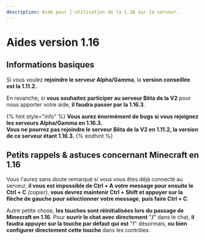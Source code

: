 ```yaml
---
description: Aide pour l'utilisation de la 1.16 sur le serveur.
---
```


# Aides version 1.16

## Informations basiques

Si vous voulez **rejoindre le serveur Alpha/Gamma**, la **version conseillée est la 1.11.2.**

En revanche, si **vous souhaitez participer au serveur Bêta de la V2** pour nous apporter votre aide, **il faudra passer par la 1.16.3**.

{% hint style="info" %}
**Vous aurez énormément de bugs si vous rejoignez les serveurs Alpha/Gamma en 1.16.3.  
Vous ne pourrez pas rejoindre le serveur Bêta de la V2 en 1.11.2, la version de ce serveur étant 1.16.3.**
{% endhint %}

## Petits rappels & astuces concernant Minecraft en 1.16

Vous l'aurez sans doute remarqué si vous vous êtes déjà connecté au serveur, **il vous est impossible de Ctrl + A votre message pour ensuite le Ctrl + C** _\(copier\)_, **vous devrez maintenir Ctrl + Shift et appuyer sur la flèche de gauche pour sélectionner votre message**, **puis faire Ctrl + C**.

Autre petite chose, **les touches sont réinitialisées lors du passage de Minecraft en 1.16**. Pour **ouvrir le chat avec directement** "**/**" dans le chat, **il faudra appuyer sur la touche par défaut qui est** "**!**" désormais, **ou bien configurer directement cette touche** dans les contrôles.



